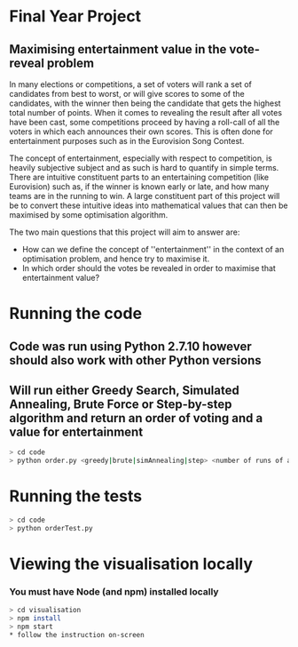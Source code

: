 # Final Year Project
## Maximising entertainment value in the vote-reveal problem

In many elections or competitions, a set of voters will rank a set of candidates from best to worst, or will give scores to some of the candidates, with the winner then being the candidate that gets the highest total number of points. When it comes to revealing the result after all votes have been cast, some competitions proceed by having a roll-call of all the voters in which each announces their own scores. This is often done for entertainment purposes such as in the Eurovision Song Contest.

The concept of entertainment, especially with respect to competition, is heavily subjective subject and as such is hard to quantify in simple terms. There are intuitive constituent parts to an entertaining competition (like Eurovision) such as, if the winner is known early or late, and how many teams are in the running to win. A large constituent part of this project will be to convert these intuitive ideas into mathematical values that can then be maximised by some optimisation algorithm. 

The two main questions that this project will aim to answer are:

- How can we define the concept of ''entertainment'' in the context of an optimisation problem, and hence try to maximise it.
- In which order should the votes be revealed in order to maximise that entertainment value?

# Running the code
## Code was run using Python 2.7.10 however should also work with other Python versions
## Will run either Greedy Search, Simulated Annealing, Brute Force or Step-by-step algorithm and return an order of voting and a value for entertainment
``` bash
> cd code
> python order.py <greedy|brute|simAnnealing|step> <number of runs of algorithm>
```

# Running the tests
``` bash
> cd code
> python orderTest.py
```

# Viewing the visualisation locally
### You must have Node (and npm) installed locally
``` bash
> cd visualisation
> npm install
> npm start
* follow the instruction on-screen
```
